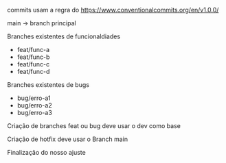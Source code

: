 commits usam a regra do https://www.conventionalcommits.org/en/v1.0.0/

main -> branch principal

Branches existentes de funcionaldiades

* feat/func-a
* feat/func-b
* feat/func-c
* feat/func-d

Branches existentes de bugs

* bug/erro-a1
* bug/erro-a2
* bug/erro-a3



Criação de branches feat ou bug deve usar o dev como base

Criação de hotfix deve usar o Branch main

Finalização do nosso ajuste


